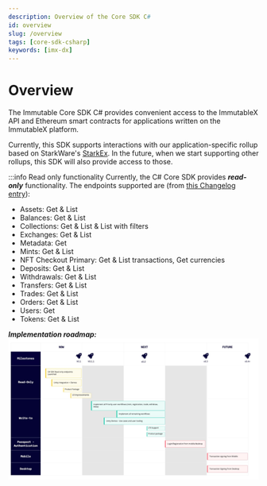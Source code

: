 ```yaml
---
description: Overview of the Core SDK C#
id: overview
slug: /overview
tags: [core-sdk-csharp]
keywords: [imx-dx]
---
```


# Overview

The Immutable Core SDK C# provides convenient access to the ImmutableX API and Ethereum smart contracts for applications written on the ImmutableX platform.

Currently, this SDK supports interactions with our application-specific rollup based on StarkWare's [StarkEx](https://starkware.co/starkex/). In the future, when we start supporting other rollups, this SDK will also provide access to those.

:::info Read only functionality
Currently, the C# Core SDK provides ***read-only*** functionality. The endpoints supported are (from [this Changelog entry](/static/img/unityRoadmap.jpeg)):
* Assets: Get & List
* Balances: Get & List
* Collections: Get & List & List with filters
* Exchanges: Get & List
* Metadata: Get
* Mints: Get & List
* NFT Checkout Primary: Get & List transactions, Get currencies
* Deposits: Get & List
* Withdrawals: Get & List
* Transfers: Get & List
* Trades: Get & List
* Orders: Get & List
* Users: Get
* Tokens: Get & List

***Implementation roadmap:***
![image](../../static/img/unityRoadmap.jpeg)